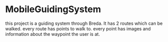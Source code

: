# MobileGuidingSystem
this project is a guiding system through Breda. It has 2 routes which can be walked. every route has points to walk to. every point has images and information about the waypoint the user is at.

